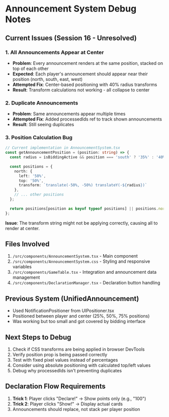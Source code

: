 # Announcement System Debug Notes

## Current Issues (Session 16 - Unresolved)

### 1. All Announcements Appear at Center
- **Problem**: Every announcement renders at the same position, stacked on top of each other
- **Expected**: Each player's announcement should appear near their position (north, south, east, west)
- **Attempted Fix**: Center-based positioning with 40% radius transforms
- **Result**: Transform calculations not working - all collapse to center

### 2. Duplicate Announcements
- **Problem**: Same announcements appear multiple times
- **Attempted Fix**: Added processedIds ref to track shown announcements
- **Result**: Still seeing duplicates

### 3. Position Calculation Bug
```typescript
// Current implementation in AnnouncementSystem.tsx
const getAnnouncementPosition = (position: string) => {
  const radius = isBiddingActive && position === 'south' ? '35%' : '40%';
  
  const positions = {
    north: {
      left: '50%',
      top: '50%',
      transform: `translate(-50%, -50%) translateY(-${radius})`
    },
    // ... other positions
  };
  
  return positions[position as keyof typeof positions] || positions.north;
};
```

**Issue**: The transform string might not be applying correctly, causing all to render at center.

## Files Involved
1. `/src/components/AnnouncementSystem.tsx` - Main component
2. `/src/components/AnnouncementSystem.css` - Styling and responsive variables
3. `/src/components/GameTable.tsx` - Integration and announcement data management
4. `/src/components/DeclarationManager.tsx` - Declaration button handling

## Previous System (UnifiedAnnouncement)
- Used NotificationPositioner from UIPositioner.tsx
- Positioned between player and center (25%, 50%, 75% positions)
- Was working but too small and got covered by bidding interface

## Next Steps to Debug
1. Check if CSS transforms are being applied in browser DevTools
2. Verify position prop is being passed correctly
3. Test with fixed pixel values instead of percentages
4. Consider using absolute positioning with calculated top/left values
5. Debug why processedIds isn't preventing duplicates

## Declaration Flow Requirements
1. **Trick 1**: Player clicks "Declare!" → Show points only (e.g., "100")
2. **Trick 2**: Player clicks "Show!" → Display actual cards
3. Announcements should replace, not stack per player position